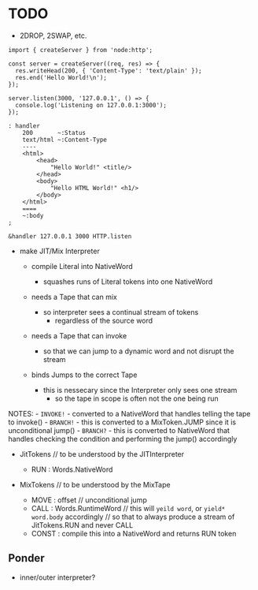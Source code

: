 <!----------------------------------------------------------------------------->
# TODO
<!----------------------------------------------------------------------------->

- 2DROP, 2SWAP, etc.

```
import { createServer } from 'node:http';

const server = createServer((req, res) => {
  res.writeHead(200, { 'Content-Type': 'text/plain' });
  res.end('Hello World!\n');
});

server.listen(3000, '127.0.0.1', () => {
  console.log('Listening on 127.0.0.1:3000');
});
```

```
: handler
    200       ~:Status
    text/html ~:Content-Type
    ----
    <html>
        <head>
            "Hello World!" <title/>
        </head>
        <body>
            "Hello HTML World!" <h1/>
        </body>
    </html>
    ====
    ~:body
;

&handler 127.0.0.1 3000 HTTP.listen

```
























- make JIT/Mix Interpreter
    - compile Literal into NativeWord
        - squashes runs of Literal tokens into one NativeWord

    - needs a Tape that can mix
        - so interpreter sees a continual stream of tokens
            - regardless of the source word
    - needs a Tape that can invoke
        - so that we can jump to a dynamic word and not disrupt the stream

    - binds Jumps to the correct Tape
        - this is nessecary since the Interpreter only sees one stream
            - so the tape in scope is often not the one being run

NOTES:
    - `INVOKE!`
        - converted to a NativeWord that handles telling the tape to invoke()
    - `BRANCH!`
        - this is converted to a MixToken.JUMP since it is unconditional jump()
    - `BRANCH?`
        - this is converted to NativeWord that handles checking the condition
           and performing the jump() accordingly

- JitTokens  // to be understood by the JITInterpreter
    - RUN  : Words.NativeWord

- MixTokens // to be understood by the MixTape
    - MOVE : offset   // unconditional jump
    - CALL : Words.RuntimeWord
    // this will `yeild word`, or `yield* word.body` accordingly
    // so that to always produce a stream of JitTokens.RUN and never CALL
    - CONST : compile this into a NativeWord and returns RUN token




<!----------------------------------------------------------------------------->
## Ponder
<!----------------------------------------------------------------------------->

- inner/outer interpreter?
